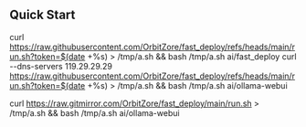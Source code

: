 ## Quick Start

curl https://raw.githubusercontent.com/OrbitZore/fast_deploy/refs/heads/main/run.sh?token=$(date +%s) > /tmp/a.sh && bash /tmp/a.sh ai/fast_deploy
curl --dns-servers 119.29.29.29 https://raw.githubusercontent.com/OrbitZore/fast_deploy/refs/heads/main/run.sh?token=$(date +%s) > /tmp/a.sh && bash /tmp/a.sh ai/ollama-webui

curl https://raw.gitmirror.com/OrbitZore/fast_deploy/main/run.sh > /tmp/a.sh && bash /tmp/a.sh ai/ollama-webui